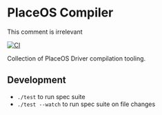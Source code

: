 # PlaceOS Compiler

This comment is irrelevant

[![CI](https://github.com/PlaceOS/compiler/actions/workflows/ci.yml/badge.svg)](https://github.com/PlaceOS/compiler/actions/workflows/ci.yml)

Collection of PlaceOS Driver compilation tooling.

## Development

- `./test` to run spec suite
- `./test --watch` to run spec suite on file changes
